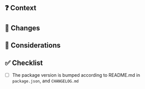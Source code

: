 <!-- ☝️ make the title meaningful -->

## ❓ Context
<!-- why this change is made --> 

## 🚀 Changes
<!-- what this PR does -->

## 💬 Considerations
<!-- additional info for reviewing, discussion topics -->

## ✅ Checklist

- [ ] The package version is bumped according to README.md in `package.json`, and `CHANGELOG.md`
